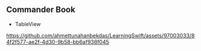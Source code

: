 ## Commander Book

- TableView

https://github.com/ahmettunahanbekdas/LearningSwift/assets/97003033/84f2f577-ae2f-4d30-9b58-bb6af938f045

